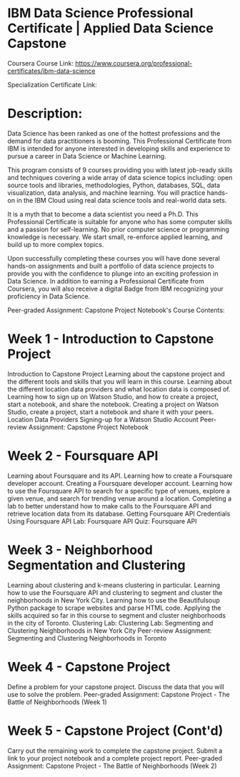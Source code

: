 # IBM Data Science Professional Certificate | Applied Data Science Capstone

Coursera Course Link: https://www.coursera.org/professional-certificates/ibm-data-science


Specialization Certificate Link: 

# Description:
Data Science has been ranked as one of the hottest professions and the demand for data practitioners is booming. This Professional Certificate from IBM is intended for anyone interested in developing skills and experience to pursue a career in Data Science or Machine Learning.

This program consists of 9 courses providing you with latest job-ready skills and techniques covering a wide array of data science topics including: open source tools and libraries, methodologies, Python, databases, SQL, data visualization, data analysis, and machine learning. You will practice hands-on in the IBM Cloud using real data science tools and real-world data sets.

It is a myth that to become a data scientist you need a Ph.D. This Professional Certificate is suitable for anyone who has some computer skills and a passion for self-learning. No prior computer science or programming knowledge is necessary. We start small, re-enforce applied learning, and build up to more complex topics.

Upon successfully completing these courses you will have done several hands-on assignments and built a portfolio of data science projects to provide you with the confidence to plunge into an exciting profession in Data Science. In addition to earning a Professional Certificate from Coursera, you will also receive a digital Badge from IBM recognizing your proficiency in Data Science.

Peer-graded Assignment: Capstone Project Notebook's
Course Contents:

# Week 1 - Introduction to Capstone Project
Introduction to Capstone Project
Learning about the capstone project and the different tools and skills that you will learn in this course.
Learning about the different location data providers and what location data is composed of.
Learning how to sign up on Watson Studio, and how to create a project, start a notebook, and share the notebook.
Creating a project on Watson Studio, create a project, start a notebook and share it with your peers.
Location Data Providers
Signing-up for a Watson Studio Account
Peer-review Assignment: Capstone Project Notebook

# Week 2 - Foursquare API
Learning about Foursquare and its API.
Learning how to create a Foursquare developer account.
Creating a Foursquare developer account.
Learning how to use the Foursquare API to search for a specific type of venues, explore a given venue, and search for trending venue around a location.
Completing a lab to better understand how to make calls to the Foursquare API and retrieve location data from its database.
Getting Foursquare API Credentials
Using Foursquare API
Lab: Foursquare API
Quiz: Foursquare API

# Week 3 - Neighborhood Segmentation and Clustering
Learning about clustering and k-means clustering in particular.
Learning how to use the Foursquare API and clustering to segment and cluster the neighborhoods in New York City.
Learning how to use the Beautifulsoup Python package to scrape websites and parse HTML code.
Applying the skills acquired so far in this course to segment and cluster neighborhoods in the city of Toronto.
Clustering
Lab: Clustering
Lab: Segmenting and Clustering Neighborhoods in New York City
Peer-review Assignment: Segmenting and Clustering Neighborhoods in Toronto

# Week 4 - Capstone Project
Define a problem for your capstone project.
Discuss the data that you will use to solve the problem.
Peer-graded Assignment: Capstone Project - The Battle of Neighborhoods (Week 1)

# Week 5 - Capstone Project (Cont'd)
Carry out the remaining work to complete the capstone project.
Submit a link to your project notebook and a complete project report.
Peer-graded Assignment: Capstone Project - The Battle of Neighborhoods (Week 2)
